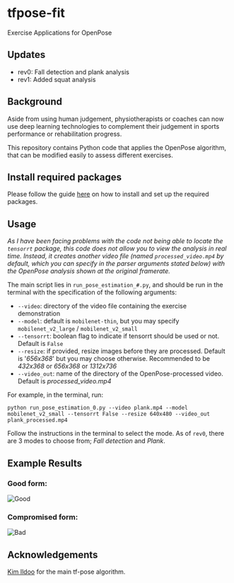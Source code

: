 # tfpose-fit
Exercise Applications for OpenPose

## Updates
  * rev0: Fall detection and plank analysis
  * rev1: Added squat analysis

## Background
Aside from using human judgement, physiotherapists or coaches can now use deep learning technologies to complement their judgement in sports performance or rehabilitation progress.

This repository contains Python code that applies the OpenPose algorithm, that can be modified easily to assess different exercises.

## Install required packages
Please follow the guide [here](https://github.com/ildoonet/tf-pose-estimation) on how to install and set up the required packages.

## Usage
*As I have been facing problems with the code not being able to locate the `tensorrt` package, this code does not allow you to view the analysis in real time. Instead, it creates another video file (named `processed_video.mp4` by default, which you can specify in the parser arguments stated below) with the OpenPose analysis shown at the original framerate.*

The main script lies in `run_pose_estimation_#.py`, and should be run in the terminal with the specification of the following arguments:
  * `--video`: directory of the video file containing the exercise demonstration
  * `--model`: default is `mobilenet-thin`, but you may specify `mobilenet_v2_large` / `mobilenet_v2_small`
  * `--tensorrt`: boolean flag to indicate if tensorrt should be used or not. Default is `False`
  * `--resize`: if provided, resize images before they are processed. Default is '*656x368*' but you may choose otherwise. Recommended to be *432x368* or *656x368* or *1312x736*
  * `--video_out`: name of the directory of the OpenPose-processed video. Default is *processed_video.mp4*

For example, in the terminal, run:

`python run_pose_estimation_0.py --video plank.mp4 --model mobilenet_v2_small --tensorrt False --resize 640x480 --video_out plank_processed.mp4`

Follow the instructions in the terminal to select the mode. As of `rev0`, there are 3 modes to choose from; *Fall detection* and *Plank*.

## Example Results
### Good form:
![Good](https://github.com/maxxytjr/tfpose-fit/blob/master/squat0.JPG)

### Compromised form:
![Bad](https://github.com/maxxytjr/tfpose-fit/blob/master/squat1.JPG)

## Acknowledgements
[Kim Ildoo](https://github.com/ildoonet) for the main tf-pose algorithm.
